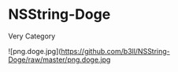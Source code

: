 NSString-Doge
=============

Very Category

![png.doge.jpg](https://github.com/b3ll/NSString-Doge/raw/master/png.doge.jpg
